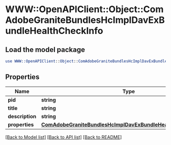 # WWW::OpenAPIClient::Object::ComAdobeGraniteBundlesHcImplDavExBundleHealthCheckInfo

## Load the model package
```perl
use WWW::OpenAPIClient::Object::ComAdobeGraniteBundlesHcImplDavExBundleHealthCheckInfo;
```

## Properties
Name | Type | Description | Notes
------------ | ------------- | ------------- | -------------
**pid** | **string** |  | [optional] 
**title** | **string** |  | [optional] 
**description** | **string** |  | [optional] 
**properties** | [**ComAdobeGraniteBundlesHcImplDavExBundleHealthCheckProperties**](ComAdobeGraniteBundlesHcImplDavExBundleHealthCheckProperties.md) |  | [optional] 

[[Back to Model list]](../README.md#documentation-for-models) [[Back to API list]](../README.md#documentation-for-api-endpoints) [[Back to README]](../README.md)


